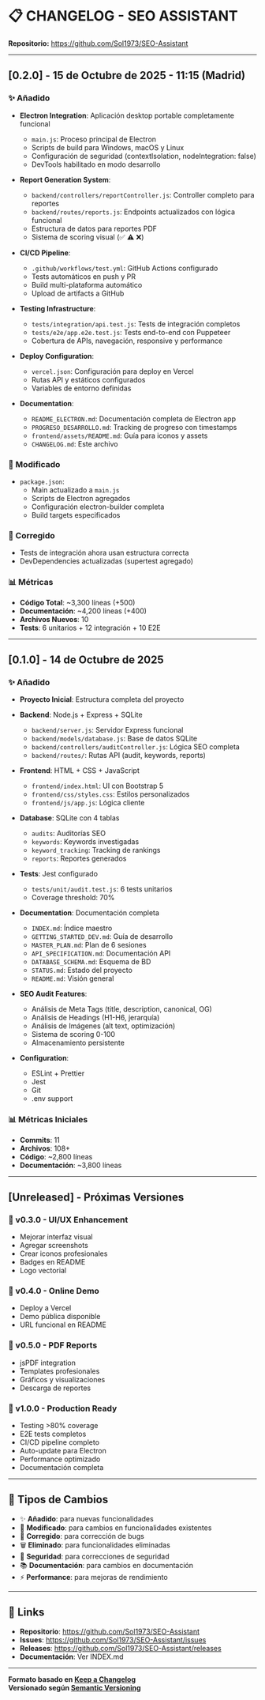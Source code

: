 # 📋 CHANGELOG - SEO ASSISTANT

**Repositorio:** https://github.com/Sol1973/SEO-Assistant

---

## [0.2.0] - 15 de Octubre de 2025 - 11:15 (Madrid)

### ✨ Añadido
- **Electron Integration**: Aplicación desktop portable completamente funcional
  - `main.js`: Proceso principal de Electron
  - Scripts de build para Windows, macOS y Linux
  - Configuración de seguridad (contextIsolation, nodeIntegration: false)
  - DevTools habilitado en modo desarrollo

- **Report Generation System**:
  - `backend/controllers/reportController.js`: Controller completo para reportes
  - `backend/routes/reports.js`: Endpoints actualizados con lógica funcional
  - Estructura de datos para reportes PDF
  - Sistema de scoring visual (✅ ⚠️ ❌)

- **CI/CD Pipeline**:
  - `.github/workflows/test.yml`: GitHub Actions configurado
  - Tests automáticos en push y PR
  - Build multi-plataforma automático
  - Upload de artifacts a GitHub

- **Testing Infrastructure**:
  - `tests/integration/api.test.js`: Tests de integración completos
  - `tests/e2e/app.e2e.test.js`: Tests end-to-end con Puppeteer
  - Cobertura de APIs, navegación, responsive y performance

- **Deploy Configuration**:
  - `vercel.json`: Configuración para deploy en Vercel
  - Rutas API y estáticos configurados
  - Variables de entorno definidas

- **Documentation**:
  - `README_ELECTRON.md`: Documentación completa de Electron app
  - `PROGRESO_DESARROLLO.md`: Tracking de progreso con timestamps
  - `frontend/assets/README.md`: Guía para iconos y assets
  - `CHANGELOG.md`: Este archivo

### 🔧 Modificado
- `package.json`: 
  - Main actualizado a `main.js`
  - Scripts de Electron agregados
  - Configuración electron-builder completa
  - Build targets especificados

### 🐛 Corregido
- Tests de integración ahora usan estructura correcta
- DevDependencies actualizadas (supertest agregado)

### 📊 Métricas
- **Código Total**: ~3,300 líneas (+500)
- **Documentación**: ~4,200 líneas (+400)
- **Archivos Nuevos**: 10
- **Tests**: 6 unitarios + 12 integración + 10 E2E

---

## [0.1.0] - 14 de Octubre de 2025

### ✨ Añadido
- **Proyecto Inicial**: Estructura completa del proyecto
- **Backend**: Node.js + Express + SQLite
  - `backend/server.js`: Servidor Express funcional
  - `backend/models/database.js`: Base de datos SQLite
  - `backend/controllers/auditController.js`: Lógica SEO completa
  - `backend/routes/`: Rutas API (audit, keywords, reports)

- **Frontend**: HTML + CSS + JavaScript
  - `frontend/index.html`: UI con Bootstrap 5
  - `frontend/css/styles.css`: Estilos personalizados
  - `frontend/js/app.js`: Lógica cliente

- **Database**: SQLite con 4 tablas
  - `audits`: Auditorías SEO
  - `keywords`: Keywords investigadas
  - `keyword_tracking`: Tracking de rankings
  - `reports`: Reportes generados

- **Tests**: Jest configurado
  - `tests/unit/audit.test.js`: 6 tests unitarios
  - Coverage threshold: 70%

- **Documentation**: Documentación completa
  - `INDEX.md`: Índice maestro
  - `GETTING_STARTED_DEV.md`: Guía de desarrollo
  - `MASTER_PLAN.md`: Plan de 6 sesiones
  - `API_SPECIFICATION.md`: Documentación API
  - `DATABASE_SCHEMA.md`: Esquema de BD
  - `STATUS.md`: Estado del proyecto
  - `README.md`: Visión general

- **SEO Audit Features**:
  - Análisis de Meta Tags (title, description, canonical, OG)
  - Análisis de Headings (H1-H6, jerarquía)
  - Análisis de Imágenes (alt text, optimización)
  - Sistema de scoring 0-100
  - Almacenamiento persistente

- **Configuration**:
  - ESLint + Prettier
  - Jest
  - Git
  - .env support

### 📊 Métricas Iniciales
- **Commits**: 11
- **Archivos**: 108+
- **Código**: ~2,800 líneas
- **Documentación**: ~3,800 líneas

---

## [Unreleased] - Próximas Versiones

### 🔮 v0.3.0 - UI/UX Enhancement
- Mejorar interfaz visual
- Agregar screenshots
- Crear iconos profesionales
- Badges en README
- Logo vectorial

### 🔮 v0.4.0 - Online Demo
- Deploy a Vercel
- Demo pública disponible
- URL funcional en README

### 🔮 v0.5.0 - PDF Reports
- jsPDF integration
- Templates profesionales
- Gráficos y visualizaciones
- Descarga de reportes

### 🔮 v1.0.0 - Production Ready
- Testing >80% coverage
- E2E tests completos
- CI/CD pipeline completo
- Auto-update para Electron
- Performance optimizado
- Documentación completa

---

## 📝 Tipos de Cambios

- ✨ **Añadido**: para nuevas funcionalidades
- 🔧 **Modificado**: para cambios en funcionalidades existentes
- 🐛 **Corregido**: para corrección de bugs
- 🗑️ **Eliminado**: para funcionalidades eliminadas
- 🔐 **Seguridad**: para correcciones de seguridad
- 📚 **Documentación**: para cambios en documentación
- ⚡ **Performance**: para mejoras de rendimiento

---

## 🔗 Links

- **Repositorio**: https://github.com/Sol1973/SEO-Assistant
- **Issues**: https://github.com/Sol1973/SEO-Assistant/issues
- **Releases**: https://github.com/Sol1973/SEO-Assistant/releases
- **Documentación**: Ver INDEX.md

---

**Formato basado en [Keep a Changelog](https://keepachangelog.com/)  
Versionado según [Semantic Versioning](https://semver.org/)**

